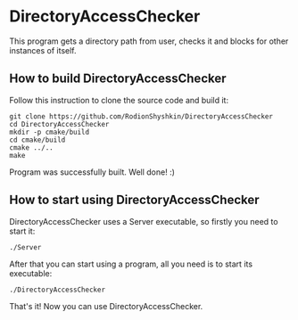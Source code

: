 
# DirectoryAccessChecker

This program gets a directory path from user, checks it and blocks for other instances of itself.

## How to build DirectoryAccessChecker

Follow this instruction to clone the source code and build it:

```
git clone https://github.com/RodionShyshkin/DirectoryAccessChecker
cd DirectoryAccessChecker
mkdir -p cmake/build
cd cmake/build
cmake ../..
make
```

Program was successfully built. Well done! :)

## How to start using DirectoryAccessChecker

DirectoryAccessChecker uses a Server executable, so firstly you need to start it:

```
./Server
```

After that you can start using a program, all you need is to start its executable:

```
./DirectoryAccessChecker
```

That's it! Now you can use DirectoryAccessChecker.
